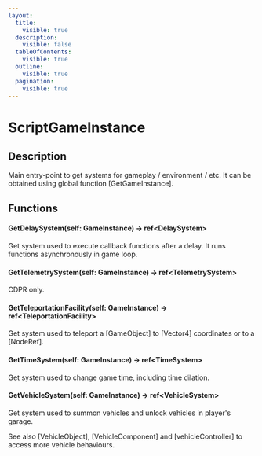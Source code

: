 ```yaml
---
layout:
  title:
    visible: true
  description:
    visible: false
  tableOfContents:
    visible: true
  outline:
    visible: true
  pagination:
    visible: true
---
```


# ScriptGameInstance

## Description

Main entry-point to get systems for gameplay / environment / etc. It can be obtained using global function \[GetGameInstance].

## Functions

#### GetDelaySystem(self: GameInstance) -> ref\<DelaySystem>

Get system used to execute callback functions after a delay. It runs functions asynchronously in game loop.

#### GetTelemetrySystem(self: GameInstance) -> ref\<TelemetrySystem>

CDPR only.

#### GetTeleportationFacility(self: GameInstance) -> ref\<TeleportationFacility>

Get system used to teleport a \[GameObject] to \[Vector4] coordinates or to a \[NodeRef].

#### GetTimeSystem(self: GameInstance) -> ref\<TimeSystem>

Get system used to change game time, including time dilation.

#### GetVehicleSystem(self: GameInstance) -> ref\<VehicleSystem>

Get system used to summon vehicles and unlock vehicles in player's garage.

See also \[VehicleObject], \[VehicleComponent] and \[vehicleController] to access more vehicle behaviours.

